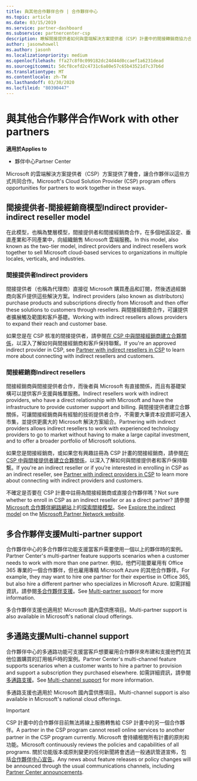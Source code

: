 ```yaml
---
title: 與其他合作夥伴合作 | 合作夥伴中心
ms.topic: article
ms.date: 03/15/2019
ms.service: partner-dashboard
ms.subservice: partnercenter-csp
description: 瞭解間接提供者如何與雲端解決方案提供者（CSP）計畫中的間接轉銷商協力合作，並判斷哪一個角色適合您。
author: jasonwhowell
ms.author: jasonh
ms.localizationpriority: medium
ms.openlocfilehash: ffa27c8f0c099182dc24d44d0ccaef1a6231dead
ms.sourcegitcommit: 5dcf8cefd2c4731c6a80e57c65b43521d7c37b6d
ms.translationtype: MT
ms.contentlocale: zh-TW
ms.lasthandoff: 03/30/2020
ms.locfileid: "80390447"
---
```

# <a name="work-with-other-partners"></a><span data-ttu-id="aba13-103">與其他合作夥伴合作</span><span class="sxs-lookup"><span data-stu-id="aba13-103">Work with other partners</span></span>

<span data-ttu-id="aba13-104">**適用於**</span><span class="sxs-lookup"><span data-stu-id="aba13-104">**Applies to**</span></span>

-  <span data-ttu-id="aba13-105">夥伴中心</span><span class="sxs-lookup"><span data-stu-id="aba13-105">Partner Center</span></span>

<span data-ttu-id="aba13-106">Microsoft 的雲端解決方案提供者（CSP）方案提供了機會，讓合作夥伴以這些方式共同合作。</span><span class="sxs-lookup"><span data-stu-id="aba13-106">Microsoft's Cloud Solution Provider (CSP) program offers opportunities for partners to work together in these ways.</span></span>

## <a name="indirect-provider-indirect-reseller-model"></a><span data-ttu-id="aba13-107">間接提供者-間接經銷商模型</span><span class="sxs-lookup"><span data-stu-id="aba13-107">Indirect provider-indirect reseller model</span></span>

<span data-ttu-id="aba13-108">在此模型，也稱為雙層模型，間接提供者和間接經銷商合作，在多個地區設定、垂直產業和不同產業中，向組織銷售 Microsoft 雲端服務。</span><span class="sxs-lookup"><span data-stu-id="aba13-108">In this model, also known as the two-tier model, indirect providers and indirect resellers work together to sell Microsoft cloud-based services to organizations in multiple locales, verticals, and industries.</span></span> 

### <a name="indirect-providers"></a><span data-ttu-id="aba13-109">間接提供者</span><span class="sxs-lookup"><span data-stu-id="aba13-109">Indirect providers</span></span>

<span data-ttu-id="aba13-110">間接提供者（也稱為代理商）直接從 Microsoft 購買產品和訂閱，然後透過經銷商向客戶提供這些解決方案。</span><span class="sxs-lookup"><span data-stu-id="aba13-110">Indirect providers (also known as distributors) purchase products and subscriptions directly from Microsoft and then offer these solutions to customers through resellers.</span></span> <span data-ttu-id="aba13-111">與間接經銷商合作，可讓提供者擴展觸及範圍和客戶基礎。</span><span class="sxs-lookup"><span data-stu-id="aba13-111">Working with indirect resellers allows providers to expand their reach and customer base.</span></span> 

<span data-ttu-id="aba13-112">如果您是在 CSP 核准的間接提供者，請參閱[在 CSP 中與間接經銷商建立合夥關係](indirect-provider-tasks-in-partner-center.md)，以深入了解如何與間接經銷商和客戶保持聯繫。</span><span class="sxs-lookup"><span data-stu-id="aba13-112">If you're an approved indirect provider in CSP, see [Partner with indirect resellers in CSP](indirect-provider-tasks-in-partner-center.md) to learn more about connecting with indirect resellers and customers.</span></span> 

### <a name="indirect-resellers"></a><span data-ttu-id="aba13-113">間接經銷商</span><span class="sxs-lookup"><span data-stu-id="aba13-113">Indirect resellers</span></span> 

<span data-ttu-id="aba13-114">間接經銷商與間接提供者合作，而後者與 Microsoft 有直接關係，而且有基礎架構可以提供客戶支援與帳單服務。</span><span class="sxs-lookup"><span data-stu-id="aba13-114">Indirect resellers work with indirect providers, who have a direct relationship with Microsoft and have the infrastructure to provide customer support and billing.</span></span> <span data-ttu-id="aba13-115">與間接提供者建立合夥關係，可讓間接經銷商與有經驗的技術提供者合作，不需要大筆資本投資即可進入市集，並提供更廣大的 Microsoft 解決方案組合。</span><span class="sxs-lookup"><span data-stu-id="aba13-115">Partnering with indirect providers allows indirect resellers to work with experienced technology providers to go to market without having to make a large capital investment, and to offer a broader portfolio of Microsoft solutions.</span></span> 

<span data-ttu-id="aba13-116">如果您是間接經銷商，或如果您有興趣註冊為 CSP 計畫的間接經銷商，請參閱[在 CSP 中與間接提供者建立合夥關係](indirect-reseller-tasks-in-partner-center.md)，以深入了解如何與間接提供者和客戶保持聯繫。</span><span class="sxs-lookup"><span data-stu-id="aba13-116">If you're an indirect reseller or if you're interested in enrolling in CSP as an indirect reseller, see [Partner with indirect providers in CSP](indirect-reseller-tasks-in-partner-center.md) to learn more about connecting with indirect providers and customers.</span></span>

<span data-ttu-id="aba13-117">不確定是否要在 CSP 計畫中註冊為間接經銷商或直接合作夥伴嗎？</span><span class="sxs-lookup"><span data-stu-id="aba13-117">Not sure whether to enroll in CSP as an indirect reseller or as a direct partner?</span></span> <span data-ttu-id="aba13-118">請參閱 [Microsoft 合作夥伴網路網站](https://partner.microsoft.com/cloud-solution-provider/indirect)上的[探索間接模型](https://partner.microsoft.com)。</span><span class="sxs-lookup"><span data-stu-id="aba13-118">See [Explore the indirect model](https://partner.microsoft.com/cloud-solution-provider/indirect) on the [Microsoft Partner Network website](https://partner.microsoft.com).</span></span>   

## <a name="multi-partner-support"></a><span data-ttu-id="aba13-119">多合作夥伴支援</span><span class="sxs-lookup"><span data-stu-id="aba13-119">Multi-partner support</span></span>

<span data-ttu-id="aba13-120">合作夥伴中心的多合作夥伴功能支援當客戶需要使用一個以上的夥伴時的案例。</span><span class="sxs-lookup"><span data-stu-id="aba13-120">Partner Center's multi-partner feature supports scenarios when a customer needs to work with more than one partner.</span></span> <span data-ttu-id="aba13-121">例如，他們可能要雇用有 Office 365 專業的一個合作夥伴，但也雇用專精 Microsoft Azure 的其他合作夥伴。</span><span class="sxs-lookup"><span data-stu-id="aba13-121">For example, they may want to hire one partner for their expertise in Office 365, but also hire a different partner who specializes in Microsoft Azure.</span></span> <span data-ttu-id="aba13-122">如需詳細資訊，請參閱[多合作夥伴支援](multipartner.md)。</span><span class="sxs-lookup"><span data-stu-id="aba13-122">See [Multi-partner support](multipartner.md) for more information.</span></span>

<span data-ttu-id="aba13-123">多合作夥伴支援也適用於 Microsoft 國內雲供應項目。</span><span class="sxs-lookup"><span data-stu-id="aba13-123">Multi-partner support is also available in Microsoft's national cloud offerings.</span></span> 

## <a name="multi-channel-support"></a><span data-ttu-id="aba13-124">多通路支援</span><span class="sxs-lookup"><span data-stu-id="aba13-124">Multi-channel support</span></span>

<span data-ttu-id="aba13-125">合作夥伴中心的多通路功能可支援當客戶想要雇用合作夥伴來布建和支援他們在其他位置購買的訂用帳戶時的案例。</span><span class="sxs-lookup"><span data-stu-id="aba13-125">Partner Center's multi-channel feature supports scenarios when a customer wants to hire a partner to provision and support a subscription they purchased elsewhere.</span></span> <span data-ttu-id="aba13-126">如需詳細資訊，請參閱[多通路支援](multichannel.md)。</span><span class="sxs-lookup"><span data-stu-id="aba13-126">See [Multi-channel support](multichannel.md) for more information.</span></span>

<span data-ttu-id="aba13-127">多通路支援也適用於 Microsoft 國內雲供應項目。</span><span class="sxs-lookup"><span data-stu-id="aba13-127">Multi-channel support is also available in Microsoft's national cloud offerings.</span></span>

> [!IMPORTANT]  
> <span data-ttu-id="aba13-128">CSP 計畫中的合作夥伴目前無法將線上服務轉售給 CSP 計畫中的另一個合作夥伴。</span><span class="sxs-lookup"><span data-stu-id="aba13-128">A partner in the CSP program cannot resell online services to another partner in the CSP program currently.</span></span> <span data-ttu-id="aba13-129">Microsoft 會持續檢閱所有計畫的原則和功能。</span><span class="sxs-lookup"><span data-stu-id="aba13-129">Microsoft continuously reviews the policies and capabilities of all programs.</span></span> <span data-ttu-id="aba13-130">關於功能版本或原則變更的任何新聞將會透過一般通訊管道宣佈，包括[合作夥伴中心宣告](https://partner.microsoft.com/pcv/announcements)。</span><span class="sxs-lookup"><span data-stu-id="aba13-130">Any news about feature releases or policy changes will be announced through the usual communications channels, including [Partner Center announcements](https://partner.microsoft.com/pcv/announcements).</span></span>
